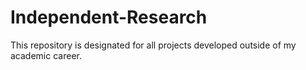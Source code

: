 # Independent-Research
This repository is designated for all projects developed outside of my academic career.
